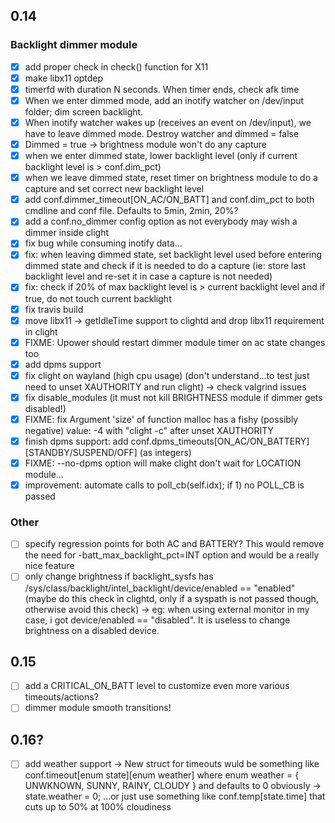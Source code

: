 ## 0.14

### Backlight dimmer module
- [x] add proper check in check() function for X11
- [x] make libx11 optdep
- [x] timerfd with duration N seconds. When timer ends, check afk time
- [x] When we enter dimmed mode, add an inotify watcher on /dev/input folder; dim screen backlight.
- [x] When inotify watcher wakes up (receives an event on /dev/input), we have to leave dimmed mode. Destroy watcher and dimmed = false
- [x] Dimmed = true -> brightness module won't do any capture
- [x] when we enter dimmed state, lower backlight level (only if current backlight level is > conf.dim_pct)
- [x] when we leave dimmed state, reset timer on brightness module to do a capture and set correct new backlight level
- [x] add conf.dimmer_timeout[ON_AC/ON_BATT] and conf.dim_pct to both cmdline and conf file. Defaults to 5min, 2min, 20%?
- [x] add a conf.no_dimmer config option as not everybody may wish a dimmer inside clight
- [x] fix bug while consuming inotify data...
- [x] fix: when leaving dimmed state, set backlight level used before entering dimmed state and check if it is needed to do a capture (ie: store last backlight level and re-set it in case a capture is not needed)
- [x] fix: check if 20% of max backlight level is > current backlight level and if true, do not touch current backlight
- [x] fix travis build
- [x] move libx11 -> getIdleTime support to clightd and drop libx11 requirement in clight
- [x] FIXME: Upower should restart dimmer module timer on ac state changes too
- [x] add dpms support
- [x] fix clight on wayland (high cpu usage) (don't understand...to test just need to unset XAUTHORITY and run clight) -> check valgrind issues
- [x] fix disable_modules (it must not kill BRIGHTNESS module if dimmer gets disabled!)
- [x] FIXME: fix Argument 'size' of function malloc has a fishy (possibly negative) value: -4 with "clight -c" after unset XAUTHORITY
- [x] finish dpms support: add conf.dpms_timeouts[ON_AC/ON_BATTERY][STANDBY/SUSPEND/OFF] (as integers)
- [x] FIXME: --no-dpms option will make clight don't wait for LOCATION module...
- [x] improvement: automate calls to  poll_cb(self.idx); if 1) no POLL_CB is passed

### Other
- [ ] specify regression points for both AC and BATTERY? This would remove the need for -batt_max_backlight_pct=INT option and would be a really nice feature
- [ ] only change brightness if backlight_sysfs has /sys/class/backlight/intel_backlight/device/enabled == "enabled" (maybe do this check in clightd, only if a syspath is not passed though, otherwise avoid this check) -> eg: when using external monitor in my case, i got device/enabled == "disabled". It is useless to change brightness on a disabled device.

## 0.15
- [ ] add a CRITICAL_ON_BATT level to customize even more various timeouts/actions?
- [ ] dimmer module smooth transitions!

## 0.16?
- [ ] add weather support -> New struct for timeouts wuld be something like conf.timeout[enum state][enum weather] where enum weather = { UNWKNOWN, SUNNY, RAINY, CLOUDY } and defaults to 0 obviously -> state.weather = 0; ...or just use something like conf.temp[state.time] that cuts up to 50% at 100% cloudiness
